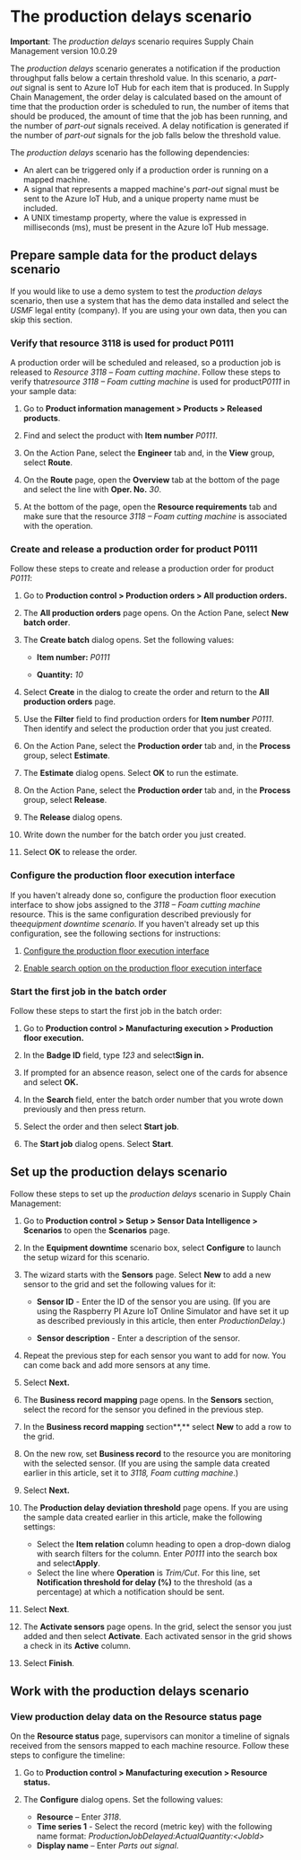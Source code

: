 ﻿# The production delays scenario

**Important**: The *production delays* scenario requires Supply Chain Management version 10.0.29

The *production delays* scenario generates a notification if the production throughput falls below a certain threshold value. In this scenario, a *part-out* signal is sent to Azure IoT Hub for each item that is produced. In Supply Chain Management, the order delay is calculated based on the amount of time that the production order is scheduled to run, the number of items that should be produced, the amount of time that the job has been running, and the number of *part-out* signals received. A delay notification is generated if the number of *part-out* signals for the job falls below the threshold value.

The *production delays* scenario has the following dependencies:

- An alert can be triggered only if a production order is running on a mapped machine.
- A signal that represents a mapped machine's *part-out* signal must be sent to the Azure IoT Hub, and a unique property name must be included.
- A UNIX timestamp property, where the value is expressed in milliseconds (ms), must be present in the Azure IoT Hub message.

## Prepare sample data for the product delays scenario

If you would like to use a demo system to test the *production delays* scenario, then use a system that has the demo data installed and select the *USMF* legal entity (company). If you are using your own data, then you can skip this section.

### Verify that resource 3118 is used for product P0111

A production order will be scheduled and released, so a production job is released to *Resource 3118* *– Foam cutting machine*. Follow these steps to verify that*resource 3118 – Foam cutting machine* is used for product*P0111* in your sample data:

1. Go to **Product information management \> Products \> Released products**.

1. Find and select the product with **Item number** *P0111*.

1. On the Action Pane, select the **Engineer** tab and, in the **View** group, select **Route**.

1. On the **Route** page, open the **Overview** tab at the bottom of the page and select the line with **Oper. No.** *30*.

1. At the bottom of the page, open the **Resource requirements** tab and make sure that the resource *3118 – Foam cutting machine* is associated with the operation.

### Create and release a production order for product P0111

Follow these steps to create and release a production order for product *P0111*:

1. Go to **Production control \> Production orders \> All production orders.**

1. The **All production orders** page opens. On the Action Pane, select **New batch order**.

1. The **Create batch** dialog opens. Set the following values:

    - **Item number:** *P0111*

    - **Quantity:** *10*

1. Select **Create** in the dialog to create the order and return to the **All production orders** page.

1. Use the **Filter** field to find production orders for **Item number** *P0111*. Then identify and select the production order that you just created.

1. On the Action Pane, select the **Production order** tab and, in the **Process** group, select **Estimate**.

1. The **Estimate** dialog opens. Select **OK** to run the estimate.

1. On the Action Pane, select the **Production order** tab and, in the **Process** group, select **Release**.

1. The **Release** dialog opens.

1. Write down the number for the batch order you just created.

1. Select **OK** to release the order.

### Configure the production floor execution interface

If you haven't already done so, configure the production floor execution interface to show jobs assigned to the *3118 – Foam cutting machine* resource. This is the same configuration described previously for the*equipment downtime scenario*. If you haven't already set up this configuration, see the following sections for instructions:

1. [Configure the production floor execution interface](#configure-the-production-floor-execution-interface)

1. [Enable search option on the production floor execution interface](the-equipment-downtime-scenario.md#enable-search-option-on-the-production-floor-execution-interface)

### Start the first job in the batch order

Follow these steps to start the first job in the batch order:

1. Go to **Production control \> Manufacturing execution \> Production floor execution.**

1. In the **Badge ID** field, type *123* and select**Sign in.**

1. If prompted for an absence reason, select one of the cards for absence and select **OK.**

1. In the **Search** field, enter the batch order number that you wrote down previously and then press return.

1. Select the order and then select **Start job**.

1. The **Start job** dialog opens. Select **Start**.

## Set up the production delays scenario

Follow these steps to set up the *production delays* scenario in Supply Chain Management:

1. Go to **Production control \> Setup \> Sensor Data Intelligence \> Scenarios** to open the **Scenarios** page.

1. In the **Equipment downtime** scenario box, select **Configure** to launch the setup wizard for this scenario.

1. The wizard starts with the **Sensors** page. Select **New** to add a new sensor to the grid and set the following values for it:

    - **Sensor ID** - Enter the ID of the sensor you are using. (If you are using the Raspberry PI Azure IoT Online Simulator and have set it up as described previously in this article, then enter *ProductionDelay*.)

    - **Sensor description** - Enter a description of the sensor.

1. Repeat the previous step for each sensor you want to add for now. You can come back and add more sensors at any time.

1. Select **Next.**

1. The **Business record mapping** page opens. In the **Sensors** section, select the record for the sensor you defined in the previous step.

1. In the **Business record mapping** section**,** select **New** to add a row to the grid.

1. On the new row, set **Business record** to the resource you are monitoring with the selected sensor. (If you are using the sample data created earlier in this article, set it to *3118, Foam cutting machine*.)

1. Select **Next.**

1. The **Production delay deviation threshold** page opens. If you are using the sample data created earlier in this article, make the following settings:

    - Select the **Item relation** column heading to open a drop-down dialog with search filters for the column. Enter *P0111* into the search box and select**Apply**.
    - Select the line where **Operation** is *Trim/Cut*. For this line, set **Notification threshold for delay (%)** to the threshold (as a percentage) at which a notification should be sent.

1. Select **Next**.

1. The **Activate sensors** page opens. In the grid, select the sensor you just added and then select **Activate**. Each activated sensor in the grid shows a check in its **Active** column.

1. Select **Finish**.

## Work with the production delays scenario

### View production delay data on the Resource status page

On the **Resource status** page, supervisors can monitor a timeline of signals received from the sensors mapped to each machine resource. Follow these steps to configure the timeline:

1. Go to **Production control \> Manufacturing execution \> Resource status.**

1. The **Configure** dialog opens. Set the following values:

    - **Resource** – Enter *3118*.
    - **Time series 1** - Select the record (metric key) with the following name format: *ProductionJobDelayed:ActualQuantity:&lt;JobId&gt;*
    - **Display name** – Enter *Parts out signal*.
